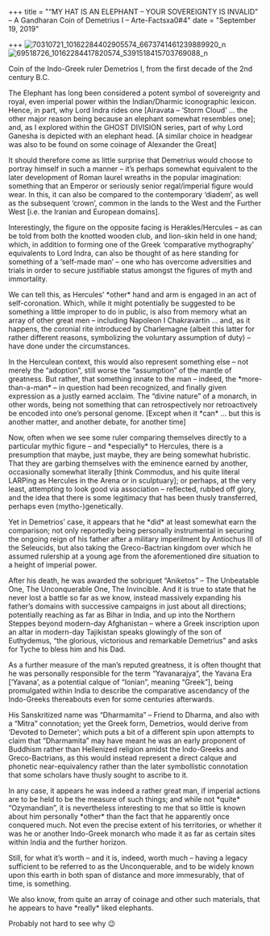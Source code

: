 +++
title = "“MY HAT IS AN ELEPHANT – YOUR SOVEREIGNTY IS INVALID” – A Gandharan Coin of Demetrius I – Arte-Factsxa0#4"
date = "September 19, 2019"

+++
![70310721_10162284402905574_6673741461239889920_n](https://aryaakasha.files.wordpress.com/2019/09/70310721_10162284402905574_6673741461239889920_n.jpg?w=676)![69518726_10162284417820574_5391518415703769088_n](https://aryaakasha.files.wordpress.com/2019/09/69518726_10162284417820574_5391518415703769088_n.jpg?w=676)

Coin of the Indo-Greek ruler Demetrios I, from the first decade of the
2nd century B.C.

The Elephant has long been considered a potent symbol of sovereignty and
royal, even imperial power within the Indian/Dharmic iconographic
lexicon. Hence, in part, why Lord Indra rides one \[Airavata – ‘Storm
Cloud’ … the other major reason being because an elephant somewhat
resembles one\]; and, as I explored within the GHOST DIVISION series,
part of why Lord Ganesha is depicted with an elephant head. \[A similar
choice in headgear was also to be found on some coinage of Alexander the
Great\]

It should therefore come as little surprise that Demetrius would choose
to portray himself in such a manner – it’s perhaps somewhat equivalent
to the later development of Roman laurel wreaths in the popular
imagination: something that an Emperor or seriously senior
regal/imperial figure would wear. In this, it can also be compared to
the contemporary ‘diadem’, as well as the subsequent ‘crown’, common in
the lands to the West and the Further West \[i.e. the Iranian and
European domains\].

Interestingly, the figure on the opposite facing is Herakles/Hercules –
as can be told from both the knotted wooden club, and lion-skin held in
one hand; which, in addition to forming one of the Greek ‘comparative
mythography’ equivalents to Lord Indra, can also be thought of as here
standing for something of a ‘self-made man’ – one who has overcome
adversities and trials in order to secure justifiable status amongst the
figures of myth and immortality.

We can tell this, as Hercules’ \*other\* hand and arm is engaged in an
act of self-coronation. Which, while it might potentially be suggested
to be something a little improper to do in public, is also from memory
what an array of other great men – including Napoleon I Chakravartin …
and, as it happens, the coronial rite introduced by Charlemagne (albeit
this latter for rather different reasons, symbolizing the voluntary
assumption of duty) – have done under the circumstances.

In the Herculean context, this would also represent something else – not
merely the “adoption”, still worse the “assumption” of the mantle of
greatness. But rather, that something innate to the man – indeed, the
\*more-than-a-man\* – in question had been recognized, and finally given
expression as a justly earned acclaim. The “divine nature” of a monarch,
in other words, being not something that can retrospectively nor
retroactively be encoded into one’s personal genome. \[Except when it
\*can\* … but this is another matter, and another debate, for another
time\]

Now, often when we see some ruler comparing themselves directly to a
particular mythic figure – and \*especially\* to Hercules, there is a
presumption that maybe, just maybe, they are being somewhat hubristic.
That they are garbing themselves with the eminence earned by another,
occasionally somewhat literally \[think Commodus, and his quite literal
LARPing as Hercules in the Arena or in sculptuary\]; or perhaps, at the
very least, attempting to look good via association – reflected, rubbed
off glory, and the idea that there is some legitimacy that has been
thusly transferred, perhaps even (mytho-)genetically.

Yet in Demetrios’ case, it appears that he \*did\* at least somewhat
earn the comparison; not only reportedly being personally instrumental
in securing the ongoing reign of his father after a military imperilment
by Antiochus III of the Seleucids, but also taking the Greco-Bactrian
kingdom over which he assumed rulership at a young age from the
aforementioned dire situation to a height of imperial power.

After his death, he was awarded the sobriquet “Aniketos” – The
Unbeatable One, The Unconquerable One, The Invincible. And it is true to
state that he never lost a battle so far as we know, instead massively
expanding his father’s domains with successive campaigns in just about
all directions; potentially reaching as far as Bihar in India, and up
into the Northern Steppes beyond modern-day Afghanistan – where a Greek
inscription upon an altar in modern-day Tajikistan speaks glowingly of
the son of Euthydemus, “the glorious, victorious and remarkable
Demetrius” and asks for Tyche to bless him and his Dad.

As a further measure of the man’s reputed greatness, it is often thought
that he was personally responsible for the term “Yavanarajya”, the
Yavana Era \[‘Yavana’, as a potential calque of “Ionian”, meaning
“Greek”\], being promulgated within India to describe the comparative
ascendancy of the Indo-Greeks thereabouts even for some centuries
afterwards.

His Sanskritized name was “Dharmamita” – Friend to Dharma, and also with
a “Mitra” connotation; yet the Greek form, Demetrios, would derive from
‘Devoted to Demeter’; which puts a bit of a different spin upon attempts
to claim that “Dharmamita” may have meant he was an early proponent of
Buddhism rather than Hellenized religion amidst the Indo-Greeks and
Greco-Bactrians, as this would instead represent a direct calque and
phonetic near-equivalency rather than the later symbollistic connotation
that some scholars have thusly sought to ascribe to it.

In any case, it appears he was indeed a rather great man, if imperial
actions are to be held to be the measure of such things; and while not
\*quite\* “Ozymandian”, it is nevertheless interesting to me that so
little is known about him personally \*other\* than the fact that he
apparently once conquered much. Not even the precise extent of his
territories, or whether it was he or another Indo-Greek monarch who made
it as far as certain sites within India and the further horizon.

Still, for what it’s worth – and it is, indeed, worth much – having a
legacy sufficient to be referred to as the Unconquerable, and to be
widely known upon this earth in both span of distance and more
immesurably, that of time, is something.

We also know, from quite an array of coinage and other such materials,
that he appears to have \*really\* liked elephants.

Probably not hard to see why 😉
